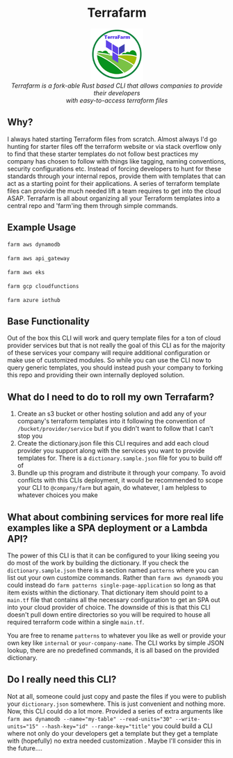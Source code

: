 <h1 align="center">Terrafarm</h1>

<p align="center">
  <img src="https://github.com/austinmehmet/terrafarm/blob/master/assets/terrafarm.png" alt="terrafarm-logo" width="120px" height="120px"/>
  <br>
  <i>Terrafarm is a fork-able Rust based CLI that allows companies to provide their developers
    <br> with easy-to-access terraform files</i>
  <br>
</p>


## Why? 
I always hated starting Terraform files from scratch. Almost always I'd go hunting for starter files off the terraform website or via stack overflow only to find that these starter templates do not follow best practices my company has chosen to follow with things like tagging, naming conventions, security configurations etc. Instead of forcing developers to hunt for these standards through your internal repos, provide them with templates that can act as a starting point for their applications. A series of terraform template files can provide the much needed lift a team requires to get into the cloud ASAP. Terrafarm is all about organizing all your Terraform templates into a central repo and 'farm'ing them through simple commands.
 
## Example Usage
```shell
farm aws dynamodb
 
farm aws api_gateway
 
farm aws eks
 
farm gcp cloudfunctions
 
farm azure iothub
```
 
## Base Functionality
 
Out of the box this CLI will work and query template files for a ton of cloud provider services but that is not really the goal of this CLI as for the majority of these services your company will require additional configuration or make use of customized modules. So while you can use the CLI now to query generic templates, you should instead push your company to forking this repo and providing their own internally deployed solution.
 
## What do I need to do to roll my own Terrafarm?
1. Create an s3 bucket or other hosting solution and add any of your company's terraform templates into it following the convention of `/bucket/provider/service` but if you didn't want to follow that I can't stop you
2. Create the dictionary.json file this CLI requires and add each cloud provider you support along with the services you want to provide templates for. There is a `dictionary.sample.json` file for you to build off of
3. Bundle up this program and distribute it through your company. To avoid conflicts with this CLIs deployment, it would be recommended to scope your CLI to `@company/farm` but again, do whatever, I am helpless to whatever choices you make
 
## What about combining services for more real life examples like a SPA deployment or a Lambda API?
The power of this CLI is that it can be configured to your liking seeing you do most of the work by building the dictionary. If you check the `dictionary.sample.json` there is a section named `patterns` where you can list out your own customize commands. Rather than `farm aws dynamodb` you could instead do `farm patterns single-page-application` so long as that item exists within the dictionary. That dictionary item should point to a `main.tf` file that contains all the necessary configuration to get an SPA out into your cloud provider of choice. The downside of this is that this CLI doesn't pull down entire directories so you will be required to house all required terraform code within a single `main.tf`.  
 
You are free to rename `patterns` to whatever you like as well or provide your own key like `internal` or `your-company-name`. The CLI works by simple JSON lookup, there are no predefined commands, it is all based on the provided dictionary.
 
## Do I really need this CLI?
 
Not at all, someone could just copy and paste the files if you were to publish your `dictionary.json` somewhere. This is just convenient and nothing more. Now, this CLI could do a lot more. Provided a series of extra arguments like `farm aws dynamodb --name="my-table" --read-units="30" --write-units="15" --hash-key="id" --range-key="title"` you could build a CLI where not only do your developers get a template but they get a template with (hopefully) no extra needed customization . Maybe I'll consider this in the future....
